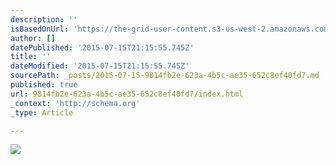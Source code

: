 ```yaml
---
description: ''
isBasedOnUrl: 'https://the-grid-user-content.s3-us-west-2.amazonaws.com/1ef6506e-4f6b-4910-abeb-0be78ff03a15.gif'
author: []
datePublished: '2015-07-15T21:15:55.745Z'
title: ''
dateModified: '2015-07-15T21:15:55.745Z'
sourcePath: _posts/2015-07-15-9814fb2e-623a-4b5c-ae35-652c8ef40fd7.md
published: true
url: 9814fb2e-623a-4b5c-ae35-652c8ef40fd7/index.html
_context: 'http://schema.org'
_type: Article

---
```

![](https://the-grid-user-content.s3-us-west-2.amazonaws.com/1ef6506e-4f6b-4910-abeb-0be78ff03a15.gif)